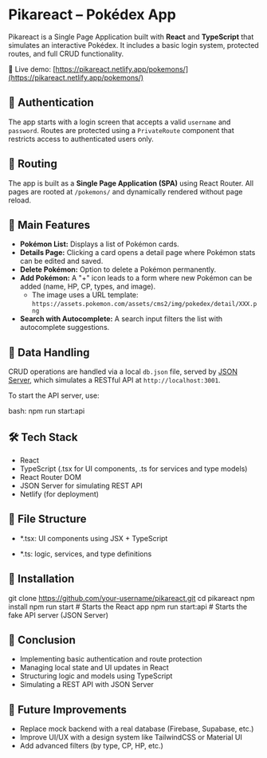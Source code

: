 # Pikareact – Pokédex App

Pikareact is a Single Page Application built with **React** and **TypeScript** that simulates an interactive Pokédex. It includes a basic login system, protected routes, and full CRUD functionality.

🔗 Live demo: [https://pikareact.netlify.app/pokemons/](https://pikareact.netlify.app/pokemons/)

## 🔐 Authentication

The app starts with a login screen that accepts a valid `username` and `password`. Routes are protected using a `PrivateRoute` component that restricts access to authenticated users only.

## 🧭 Routing

The app is built as a **Single Page Application (SPA)** using React Router. All pages are rooted at `/pokemons/` and dynamically rendered without page reload.

## 🧩 Main Features

- **Pokémon List:** Displays a list of Pokémon cards.
- **Details Page:** Clicking a card opens a detail page where Pokémon stats can be edited and saved.
- **Delete Pokémon:** Option to delete a Pokémon permanently.
- **Add Pokémon:** A "+" icon leads to a form where new Pokémon can be added (name, HP, CP, types, and image).
  - The image uses a URL template: `https://assets.pokemon.com/assets/cms2/img/pokedex/detail/XXX.png`
- **Search with Autocomplete:** A search input filters the list with autocomplete suggestions.

## 🔄 Data Handling

CRUD operations are handled via a local `db.json` file, served by [JSON Server](https://github.com/typicode/json-server), which simulates a RESTful API at `http://localhost:3001`.

To start the API server, use:

bash:
npm run start:api

## 🛠️ Tech Stack

- React
- TypeScript (.tsx for UI components, .ts for services and type models)
- React Router DOM
- JSON Server for simulating REST API
- Netlify (for deployment)

## 📁 File Structure

- *.tsx: UI components using JSX + TypeScript

- *.ts: logic, services, and type definitions

## 🚀 Installation

git clone https://github.com/your-username/pikareact.git
cd pikareact
npm install
npm run start         # Starts the React app
npm run start:api     # Starts the fake API server (JSON Server)

## 📌 Conclusion 

- Implementing basic authentication and route protection
- Managing local state and UI updates in React
- Structuring logic and models using TypeScript
- Simulating a REST API with JSON Server

## 🔮 Future Improvements

- Replace mock backend with a real database (Firebase, Supabase, etc.)
- Improve UI/UX with a design system like TailwindCSS or Material UI
- Add advanced filters (by type, CP, HP, etc.)